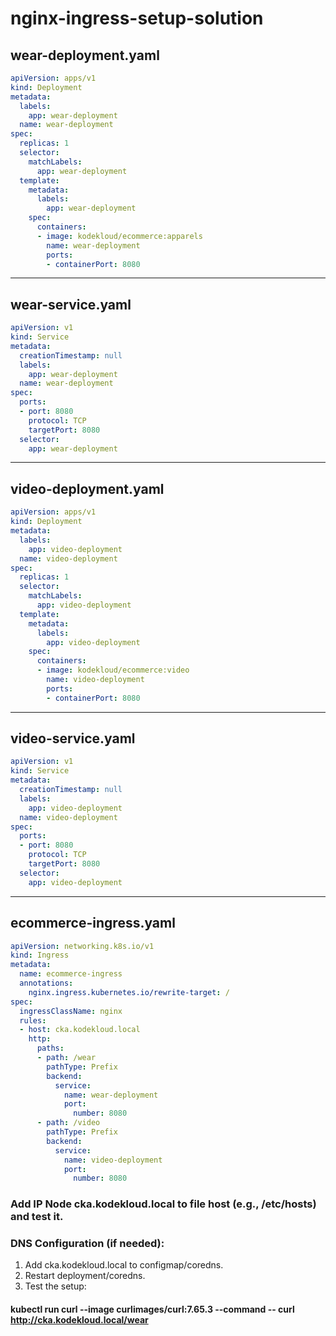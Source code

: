 # nginx-ingress-setup-solution

## wear-deployment.yaml
```yaml
apiVersion: apps/v1
kind: Deployment
metadata:
  labels:
    app: wear-deployment
  name: wear-deployment
spec:
  replicas: 1
  selector:
    matchLabels:
      app: wear-deployment
  template:
    metadata:
      labels:
        app: wear-deployment
    spec:
      containers:
      - image: kodekloud/ecommerce:apparels
        name: wear-deployment
        ports:
        - containerPort: 8080
```
---
## wear-service.yaml
```yaml
apiVersion: v1
kind: Service
metadata:
  creationTimestamp: null
  labels:
    app: wear-deployment
  name: wear-deployment
spec:
  ports:
  - port: 8080
    protocol: TCP
    targetPort: 8080
  selector:
    app: wear-deployment
```
---
## video-deployment.yaml
```yaml
apiVersion: apps/v1
kind: Deployment
metadata:
  labels:
    app: video-deployment
  name: video-deployment
spec:
  replicas: 1
  selector:
    matchLabels:
      app: video-deployment
  template:
    metadata:
      labels:
        app: video-deployment
    spec:
      containers:
      - image: kodekloud/ecommerce:video
        name: video-deployment
        ports:
        - containerPort: 8080
```
---
## video-service.yaml
```yaml
apiVersion: v1
kind: Service
metadata:
  creationTimestamp: null
  labels:
    app: video-deployment
  name: video-deployment
spec:
  ports:
  - port: 8080
    protocol: TCP
    targetPort: 8080
  selector:
    app: video-deployment
```
---
## ecommerce-ingress.yaml
```yaml
apiVersion: networking.k8s.io/v1
kind: Ingress
metadata:
  name: ecommerce-ingress
  annotations:
    nginx.ingress.kubernetes.io/rewrite-target: /
spec:
  ingressClassName: nginx
  rules:
  - host: cka.kodekloud.local
    http:
      paths:
      - path: /wear
        pathType: Prefix
        backend:
          service:
            name: wear-deployment
            port:
              number: 8080
      - path: /video
        pathType: Prefix
        backend:
          service:
            name: video-deployment
            port:
              number: 8080
```

### Add IP Node cka.kodekloud.local to file host (e.g., /etc/hosts) and test it.

### DNS Configuration (if needed):
1. Add cka.kodekloud.local to configmap/coredns.
2. Restart deployment/coredns.
3. Test the setup:
####   kubectl run curl --image curlimages/curl:7.65.3 --command -- curl http://cka.kodekloud.local/wear
